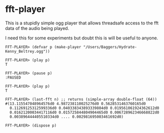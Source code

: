 # fft-player

This is a stupidly simple ogg player that allows threadsafe access to the fft data of the audio being played.

I need this for some experiments but doubt this is will be useful to anyone.

    FFT-PLAYER> (defvar p (make-player "/Users/Baggers/Hydrate-Kenny_Beltrey.ogg"))

    FFT-PLAYER> (play p)
    T

    FFT-PLAYER> (pause p)
    :PAUSED

    FFT-PLAYER> (play p)
    T

    FFT-PLAYER> (last-fft n) ;; returns (simple-array double-float (64))
    #(13.115547048964576d0 4.987238110025276d0 0.5628531463760165d0
      0.11269125312599336d0 0.040338343893339804d0 0.019561061924362612d0
      0.01621200034417116d0 0.015725844804904465d0 0.006728962346668822d0
      0.003896444405510334d0 .... 0.002981695003461692d0)

    FFT-PLAYER> (dispose p)
